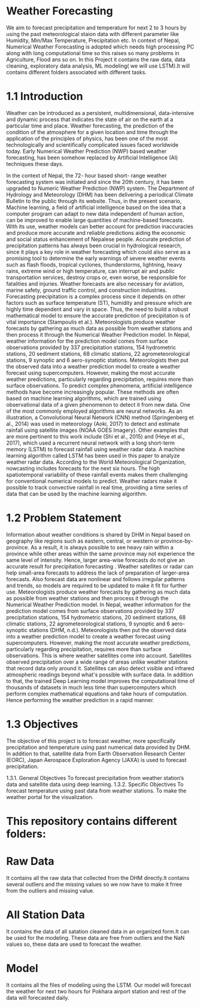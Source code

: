 # Weather Forecasting
We aim to forecast precipitation and temperature for next 2 to 3 hours by using the past meteorological staion data with different parameter like Humidity,
Min/Max Temperature, Precipitation etc. In context of Nepal, Numerical Weather Forecasting is adopted which needs high processing PC along with long computational
time so this raises so many problems in Agriculture, Flood ans so on. In this Project it contains the raw data, data cleaning, exploratory data analysis,
ML modeling( we will use LSTM).It will contains different folders associated with different tasks.

# 1.1 Introduction
Weather can be introduced as a persistent, multidimensional, data-intensive and dynamic process that indicates the state of air on the earth at a particular time and place. Weather forecasting, the prediction of the condition of the atmosphere for a given location and time through the application of the principles of physics, has been one of the most technologically and scientifically complicated issues faced worldwide today. Early Numerical Weather Prediction (NWP) based weather forecasting, has been somehow replaced by Artificial Intelligence (AI) techniques these days.

In the context of Nepal, the 72- hour based short- range weather forecasting system was initiated and since the 20th century, it has been upgraded to Numeric Weather Prediction (NWP) system. The Department of Hydrology and Meteorology (DHM) has been delivering a periodical Climate Bulletin to the public through its website. Thus, in the present scenario, Machine learning, a field of artificial intelligence based on the idea that a computer program can adapt to new data independent of human action, can be improved to enable large quantities of machine-based forecasts. With its use, weather models can better account for prediction inaccuracies and produce more accurate and reliable predictions aiding the economic and social status enhancement of Nepalese people. Accurate prediction of precipitation patterns has always been crucial in hydrological research, since it plays a key role in weather forecasting which could also serve as a promising tool to determine the early warnings of severe weather events such as  flash floods, tropical cyclones, thunderstorms, lightning, heavy rains, extreme wind or high temperature, can interrupt air and public transportation services, destroy crops or, even worse, be responsible for fatalities and injuries. Weather forecasts are also necessary for aviation, marine safety, ground traffic control, and construction industries. Forecasting precipitation is a complex process since it depends on other factors such as surface temperature (ST), humidity and pressure which are highly time dependent and vary in space. Thus, the need to build a robust mathematical model to ensure the accurate prediction of precipitation is of vital importance (Stampoulis et al.). Meteorologists produce weather forecasts by gathering as much data as possible from weather stations and then process it through the Numerical Weather Prediction model. In Nepal, weather information for the prediction model comes from surface observations provided by 337 precipitation stations, 154 hydrometric stations, 20 sediment stations, 68 climatic stations, 22 agrometeorological stations, 9 synoptic and 6 aero-synoptic stations. Meteorologists then put the observed data into a weather prediction model to create a weather forecast using supercomputers. However, making the most accurate weather predictions, particularly regarding precipitation, requires more than surface observations.
To predict complex phenomena, artificial intelligence methods have become increasingly popular. These methods are often based on machine learning algorithms, which are trained using observational data of a given phenomenon to detect it from new data. One of the most commonly employed algorithms are neural networks. As an illustration, a Convolutional Neural Network (CNN) method (Springenberg et al., 2014) was used in meteorology (Aoki, 2017) to detect and estimate rainfall using satellite images (NOAA GOES Imagery). Other examples that are more pertinent to this work include (Shi et al., 2015) and (Heye et al., 2017), which used a recurrent neural network with a long short-term memory (LSTM) to forecast rainfall using weather radar data.
A machine learning algorithm called LSTM has been used in this paper to analyze weather radar data. According to the World Meteorological Organization, nowcasting includes forecasts for the next six hours. The high spatiotemporal variability of these rainfall events makes them challenging for conventional numerical models to predict. Weather radars make it possible to track convective rainfall in real time, providing a time series of data  that can be used by the machine learning algorithm.

# 1.2 Problem Statement
Information about weather conditions is shared by DHM in Nepal based on geography like regions such as eastern, central, or western or province-by-province. As a result, it is always possible to see heavy rain within a province while other areas within the same province may not experience the same level of intensity. Hence, larger area-wise forecasts do not give an accurate result for precipitation forecasting . Weather satellites or radar can help small-area forecasts to address the lack of preparation of larger-area forecasts. Also forecast data are nonlinear and follows irregular patterns and trends, so models are required to be updated to make it fit for further use.
Meteorologists produce weather forecasts by gathering as much data as possible from weather stations and then process it through the Numerical Weather Prediction model. In Nepal, weather information for the prediction model comes from surface observations provided by 337 precipitation stations, 154 hydrometric stations, 20 sediment stations, 68 climatic stations, 22 agrometeorological stations, 9 synoptic and 6 aero-synoptic stations (DHM, n.d.). Meteorologists then put the observed data into a weather prediction model to create a weather forecast using supercomputers. However, making the most accurate weather predictions, particularly regarding precipitation, requires more than surface observations. This is where weather satellites come into account. Satellites observed precipitation over a wide range of areas unlike weather stations that record data only around it. Satellites can also detect visible and infrared atmospheric readings beyond what's possible with surface data. In addition to that, the trained Deep Learning model improves the computational time of thousands of datasets in much less time than supercomputers which perform complex mathematical equations and take hours of computation.  Hence performing the weather prediction in a rapid manner.

# 1.3 Objectives
The objective of this project is to forecast weather, more specifically precipitation and temperature using past numerical data provided by DHM. In addition to that, satellite data from Earth Observation Research Center (EORC), Japan Aerospace Exploration Agency (JAXA) is used to forecast precipitation.

   1.3.1. General Objectives
To forecast  precipitation  from weather station’s data and satellite data using deep learning.
   1.3.2. Specific Objectives
To forecast temperature using past data from weather stations.
To make the weather portal for the visualization.
# This repository contains different folders:
# Raw Data
It contains all the raw data that collected from the DHM directly.It contains several outliers and the missing values so we now have to make it frree from the outliers and missing value.

# All Station Data
It contains the data of all satation cleaned data in an organized form.It can be used for the modeling. These data are free from outliers and the NaN values so, these data are used to forecast the weather.

# Model
It contains all the files of modeling using the LSTM. Our model will forecast the weather for next two hours for Pokhara airport station and rest of the data will forecasted daily. 

